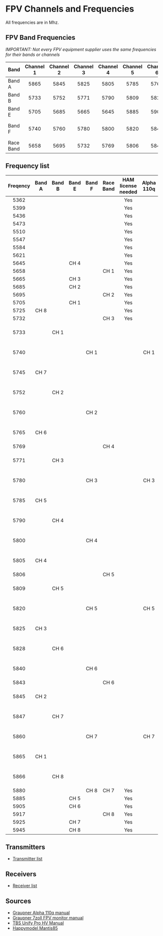 # FPV Channels and Frequencies

All frequencies are in Mhz.

## FPV Band Frequencies

*IMPORTANT: Not every FPV equipment supplier uses the same frequencies for their bands or channels*

| Band     | Channel 1 | Channel 2 | Channel 3 | Channel 4 | Channel 5 | Channel 6 | Channel 7 | Channel 8 | Comment               |
|----------|:---------:|:---------:|:---------:|:---------:|:---------:|:---------:|:---------:|:---------:|-----------------------|
|Band A    | 5865      | 5845      | 5825      | 5805      | 5785      | 5765      | 5745      |5725       |                       |
|Band B    | 5733      | 5752      | 5771      | 5790      | 5809      | 5828      | 5847      |5866       |                       |
|Band E    | 5705      | 5685      | 5665      | 5645      | 5885      | 5905      | 5925      |5945       |                       |
|Band F    | 5740      | 5760      | 5780      | 5800      | 5820      | 5840      | 5860      |5880       | Also known as Airwave |
|Race Band | 5658      | 5695      | 5732      | 5769      | 5806      | 5843      | 5880      |5917       |                       |

## Frequency list

| Freqency | Band A | Band B | Band E | Band F | Race Band | HAM license needed | Alpha 110q | FT951       |
|:--------:|:------:|:------:|:------:|:------:|:---------:|:------------------:|:----------:|:-----------:|
| 5362     |        |        |        |        |           | Yes                |            |             |
| 5399     |        |        |        |        |           | Yes                |            |             |
| 5436     |        |        |        |        |           | Yes                |            |             |
| 5473     |        |        |        |        |           | Yes                |            |             |
| 5510     |        |        |        |        |           | Yes                |            |             |
| 5547     |        |        |        |        |           | Yes                |            |             |
| 5584     |        |        |        |        |           | Yes                |            |             |
| 5621     |        |        |        |        |           | Yes                |            |             |
| 5645     |        |        | CH 4   |        |           | Yes                |            |             |
| 5658     |        |        |        |        | CH 1      | Yes                |            |             |
| 5665     |        |        | CH 3   |        |           | Yes                |            |             |
| 5685     |        |        | CH 2   |        |           | Yes                |            |             |
| 5695     |        |        |        |        | CH 2      | Yes                |            |             |
| 5705     |        |        | CH 1   |        |           | Yes                |            |             |
| 5725     | CH 8   |        |        |        |           | Yes                |            |             |
| 5732     |        |        |        |        | CH 3      | Yes                |            |             |
| 5733     |        | CH 1   |        |        |           |                    |            | Band B CH 1 |
| 5740     |        |        |        | CH 1   |           |                    | CH 1       | Band D CH 1 |
| 5745     | CH 7   |        |        |        |           |                    |            | Band A CH 7 |
| 5752     |        | CH 2   |        |        |           |                    |            | Band B CH 2 |
| 5760     |        |        |        | CH 2   |           |                    |            | Band D CH 2 |
| 5765     | CH 6   |        |        |        |           |                    |            | Band A CH 6 |
| 5769     |        |        |        |        | CH 4      |                    |            |             |
| 5771     |        | CH 3   |        |        |           |                    |            | Band B CH 3 |
| 5780     |        |        |        | CH 3   |           |                    | CH 3       | Band D CH 3 |
| 5785     | CH 5   |        |        |        |           |                    |            | Band A CH 5 |
| 5790     |        | CH 4   |        |        |           |                    |            | Band B CH 4 |
| 5800     |        |        |        | CH 4   |           |                    |            | Band D CH 4 |
| 5805     | CH 4   |        |        |        |           |                    |            | Band A CH 4 |
| 5806     |        |        |        |        | CH 5      |                    |            |             |
| 5809     |        | CH 5   |        |        |           |                    |            | Band B CH 5 |
| 5820     |        |        |        | CH 5   |           |                    | CH 5       | Band D CH 5 |
| 5825     | CH 3   |        |        |        |           |                    |            | Band A CH 3 |
| 5828     |        | CH 6   |        |        |           |                    |            | Band B CH 6 |
| 5840     |        |        |        | CH 6   |           |                    |            | Band D CH 6 |
| 5843     |        |        |        |        | CH 6      |                    |            |             |
| 5845     | CH 2   |        |        |        |           |                    |            | Band A CH 2 |
| 5847     |        | CH 7   |        |        |           |                    |            | Band B CH 7 |
| 5860     |        |        |        | CH 7   |           |                    | CH 7       | Band D CH 7 |
| 5865     | CH 1   |        |        |        |           |                    |            | Band A CH 1 |
| 5866     |        | CH 8   |        |        |           |                    |            | Band B CH 8 |
| 5880     |        |        |        | CH 8   | CH 7      | Yes                |            |             |
| 5885     |        |        | CH 5   |        |           | Yes                |            |             |
| 5905     |        |        | CH 6   |        |           | Yes                |            |             |
| 5917     |        |        |        |        | CH 8      | Yes                |            |             |
| 5925     |        |        | CH 7   |        |           | Yes                |            |             |
| 5945     |        |        | CH 8   |        |           | Yes                |            |             |

## Transmitters

* [Transmitter list](transmitter/readme.md)

## Receivers

* [Receiver list](receiver/readme.md)

## Sources

* [Graupner Alpha 110q manual](https://www.graupner.de/media/pdf/79/ca/6a/S5012_RTF_RFH_FPV_Alpha_110Q_EN5a30cd9034385.pdf)
* [Graupner 7zoll FPV monitor manual](https://www.manualslib.com/manual/1147068/Graupner-S8477.html)
* [TBS Unify Pro HV Manual](http://www.team-blacksheep.com/tbs-unify-pro-5g8-manual.pdf)
* [Happymodel Mantis85](https://www.gearbest.com/brushless-fpv-racer/pp_933744.html?wid=21&lkid=11765727)


